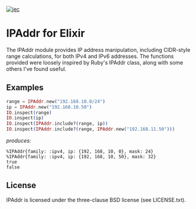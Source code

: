 [![jec](https://circleci.com/gh/jec/ipaddr-elixir.svg?style=shield)](https://circleci.com/gh/jec/ipaddr-elixir)

# IPAddr for Elixir

The IPAddr module provides IP address manipulation, including CIDR-style range
calculations, for both IPv4 and IPv6 addresses. The functions provided were
loosely inspired by Ruby's IPAddr class, along with some others I've found
useful.

## Examples

```elixir
range = IPAddr.new("192.168.10.0/24")
ip = IPAddr.new("192.168.10.50")
IO.inspect(range)
IO.inspect(ip)
IO.inspect(IPAddr.include?(range, ip))
IO.inspect(IPAddr.include?(range, IPAddr.new("192.168.11.50")))
```

_produces:_

    %IPAddr{family: :ipv4, ip: {192, 168, 10, 0}, mask: 24}
    %IPAddr{family: :ipv4, ip: {192, 168, 10, 50}, mask: 32}
    true
    false

## License

IPAddr is licensed under the three-clause BSD license (see LICENSE.txt).
